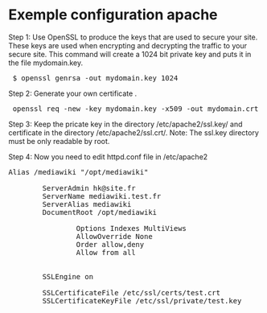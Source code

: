 # Exemple configuration apache
Step 1: Use OpenSSL to produce the keys that are used to secure your site. 
These keys are used when encrypting and decrypting the traffic to your secure site.
This command will create a 1024 bit private key and puts it in the file mydomain.key.
<pre> $ openssl genrsa -out mydomain.key 1024 </pre>

Step 2: Generate your own certificate .
<pre> openssl req -new -key mydomain.key -x509 -out mydomain.crt </pre>

Step 3: Keep the pricate key in the directory /etc/apache2/ssl.key/ and certificate in the directory /etc/apache2/ssl.crt/.
Note: The ssl.key directory must be only readable by root.

Step 4: Now you need to edit httpd.conf file in /etc/apache2
<pre>
Alias /mediawiki "/opt/mediawiki"
<VirtualHost *:443>
        ServerAdmin hk@site.fr
        ServerName mediawiki.test.fr
        ServerAlias mediawiki
        DocumentRoot /opt/mediawiki
        <Directory "/opt/mediawiki">
                Options Indexes MultiViews
                AllowOverride None
                Order allow,deny
                Allow from all
        </Directory>

        SSLEngine on

        SSLCertificateFile /etc/ssl/certs/test.crt
        SSLCertificateKeyFile /etc/ssl/private/test.key

</VirtualHost>
</pre>

